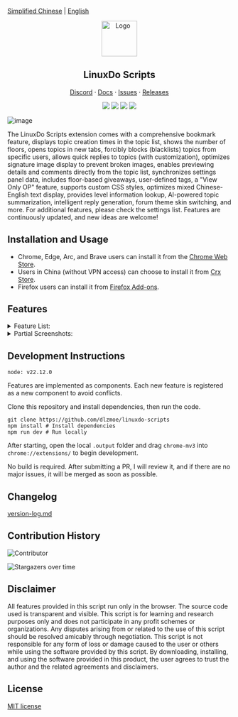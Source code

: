 [Simplified Chinese](https://github.com/dlzmoe/linuxdo-scripts/blob/main/README.md) | [English](https://github.com/dlzmoe/linuxdo-scripts/blob/main/README_EN.md)

<div align="center">
  <a href="https://github.com/dlzmoe/linuxdo-scripts">
    <img src="https://github.com/dlzmoe/linuxdo-scripts/blob/main/public/icon/128.png?raw=true" alt="Logo" width="80" height="80">
  </a>

  <h2>LinuxDo Scripts</h2>
  <p>
    <a href="https://discord.gg/n2pErsD7Kg">Discord</a>
    ·
    <a href="https://linuxdo-scripts.zishu.me">Docs</a>
    ·
    <a href="https://github.com/dlzmoe/linuxdo-scripts/issues/new/choose">Issues</a>
    ·
    <a href="https://github.com/dlzmoe/linuxdo-scripts/releases/latest">Releases</a>
    <br />
  </p>

  <p>
    <img src="https://img.shields.io/github/v/release/dlzmoe/linuxdo-scripts?style=flat&label=LinuxDo Scripts&labelColor=%235D5D5D&color=%23E97435">
    <img src="https://img.shields.io/github/stars/dlzmoe/linuxdo-scripts?style=flat&label=Github%20Stars">
    <img src="https://img.shields.io/chrome-web-store/users/fbgblmjbeebanackldpbmpacppflgmlj?style=flat&label=Chrome%20Web%20Store">
    <img src="https://img.shields.io/github/license/dlzmoe/linuxdo-scripts?style=flat&">
  </p>

</div>

![image](https://github.com/user-attachments/assets/8824696c-f2d4-4cfd-8273-901a3d007a39)

The LinuxDo Scripts extension comes with a comprehensive bookmark feature, displays topic creation times in the topic list, shows the number of floors, opens topics in new tabs, forcibly blocks (blacklists) topics from specific users, allows quick replies to topics (with customization), optimizes signature image display to prevent broken images, enables previewing details and comments directly from the topic list, synchronizes settings panel data, includes floor-based giveaways, user-defined tags, a "View Only OP" feature, supports custom CSS styles, optimizes mixed Chinese-English text display, provides level information lookup, AI-powered topic summarization, intelligent reply generation, forum theme skin switching, and more. For additional features, please check the settings list. Features are continuously updated, and new ideas are welcome!

## Installation and Usage

- Chrome, Edge, Arc, and Brave users can install it from the [Chrome Web Store](https://chromewebstore.google.com/detail/fbgblmjbeebanackldpbmpacppflgmlj).
- Users in China (without VPN access) can choose to install it from [Crx Store](https://www.crxsoso.com/webstore/detail/fbgblmjbeebanackldpbmpacppflgmlj).
- Firefox users can install it from [Firefox Add-ons](https://addons.mozilla.org/zh-CN/firefox/addon/linux_do-scripts/).

## Features

<details>
<summary>Feature List:</summary>

- [x] Built-in comprehensive bookmark feature
- [x] Display topic creation time in the topic list
- [x] Show the number of floors
- [x] Open topics in new tabs
- [x] Force block (blacklist) topics from specific users
- [x] Quick replies to topics (with customization)
- [x] Optimize signature image display to prevent broken images
- [x] Synchronize settings panel data
- [x] Floor-based giveaways
- [x] "View Only OP" toggle feature
- [x] Automatic dark mode switching
- [x] User-defined tags
- [x] Preview details and comments directly from the topic list
- [x] Optimize comment box emoticons
- [x] Support custom CSS styles
- [x] Optimize mixed Chinese-English text display
- [x] Add level information lookup
- [x] Switch forum emoticon styles
- [x] AI-powered topic summarization and intelligent reply generation
- [x] Switch forum theme skins
- [x] More features available in the settings list

</details>

<details>
<summary>Partial Screenshots:</summary>

| ![image](https://github.com/user-attachments/assets/f3fb854f-e6fd-4da4-9a9c-377b6537fab7) | ![image](https://github.com/user-attachments/assets/eef1330f-3354-41a6-b654-8048d457856d) |
| ----------------------------------------------------------------------------------------- | ----------------------------------------------------------------------------------------- |
| ![image](https://github.com/user-attachments/assets/2c67ab9f-2359-4ab5-b0dd-0f257560b98b) | ![image](https://github.com/user-attachments/assets/ed4f925c-e26c-43ce-a886-fa764ac341b5) |
| ![image](https://github.com/user-attachments/assets/c6ba9abb-43aa-40ce-a4a1-b9cdae229a2d) | ![image](https://github.com/user-attachments/assets/399c1645-36e1-4fe2-a671-ae40685e87ca) |

</details>

## Development Instructions

```
node: v22.12.0
```

Features are implemented as components. Each new feature is registered as a new component to avoid conflicts.

Clone this repository and install dependencies, then run the code.

```shell
git clone https://github.com/dlzmoe/linuxdo-scripts
npm install # Install dependencies
npm run dev # Run locally
```

After starting, open the local `.output` folder and drag `chrome-mv3` into `chrome://extensions/` to begin development.

No build is required. After submitting a PR, I will review it, and if there are no major issues, it will be merged as soon as possible.

## Changelog

[version-log.md](https://github.com/dlzmoe/linuxdo-scripts/blob/main/version-log.md)

## Contribution History

![Contributor](https://contrib.rocks/image?repo=dlzmoe/linuxdo-scripts)

![Stargazers over time](https://starchart.cc/dlzmoe/linuxdo-scripts.svg?variant=adaptive)

## Disclaimer

All features provided in this script run only in the browser. The source code used is transparent and visible. This script is for learning and research purposes only and does not participate in any profit schemes or organizations. Any disputes arising from or related to the use of this script should be resolved amicably through negotiation. This script is not responsible for any form of loss or damage caused to the user or others while using the software provided by this script. By downloading, installing, and using the software provided in this product, the user agrees to trust the author and the related agreements and disclaimers.

## License

[MIT license](https://github.com/dlzmoe/linuxdo-scripts/blob/main/LICENSE)